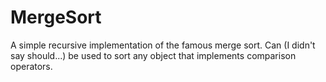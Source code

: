 # MergeSort

A simple recursive implementation of the famous merge sort.
Can (I didn't say should...) be used to sort any object that implements comparison operators.
